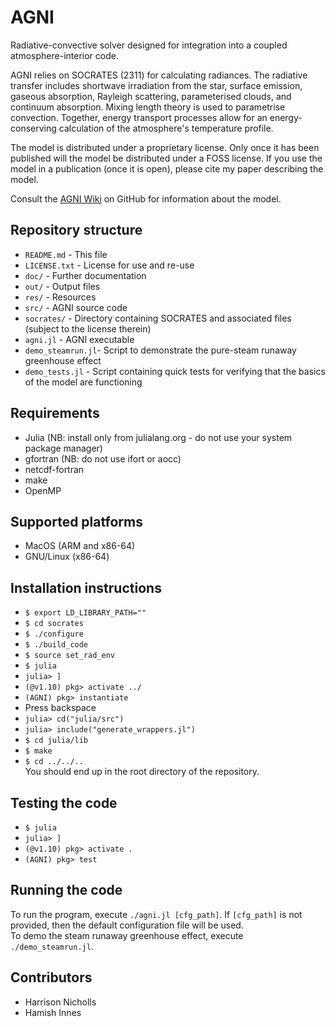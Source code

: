 # AGNI
Radiative-convective solver designed for integration into a coupled atmosphere-interior code.   

AGNI relies on SOCRATES (2311) for calculating radiances. The radiative transfer includes shortwave irradiation from the star, surface emission, gaseous absorption, Rayleigh scattering, parameterised clouds, and continuum absorption. Mixing length theory is used to parametrise convection. Together, energy transport processes allow for an energy-conserving calculation of the atmosphere's temperature profile.      

The model is distributed under a proprietary license. Only once it has been published will the model be distributed under a FOSS license. If you use the model in a publication (once it is open), please cite my paper describing the model.

Consult the [AGNI Wiki](https://github.com/nichollsh/AGNI/wiki) on GitHub for information about the model. 
    
## Repository structure 
* `README.md`       - This file
* `LICENSE.txt`     - License for use and re-use
* `doc/`            - Further documentation
* `out/`            - Output files
* `res/`            - Resources
* `src/`            - AGNI source code
* `socrates/`       - Directory containing SOCRATES and associated files (subject to the license therein)
* `agni.jl`         - AGNI executable
* `demo_steamrun.jl`- Script to demonstrate the pure-steam runaway greenhouse effect
* `demo_tests.jl`   - Script containing quick tests for verifying that the basics of the model are functioning


## Requirements
* Julia (NB: install only from julialang.org - do not use your system package manager)
* gfortran (NB: do not use ifort or aocc)
* netcdf-fortran
* make
* OpenMP

## Supported platforms
* MacOS (ARM and x86-64)
* GNU/Linux (x86-64)

## Installation instructions
- `$ export LD_LIBRARY_PATH=""`
- `$ cd socrates`
- `$ ./configure`
- `$ ./build_code`
- `$ source set_rad_env`
- `$ julia`
- `julia> ]`
-  `(@v1.10) pkg> activate ../`
-  `(AGNI) pkg> instantiate`
-  Press backspace
-  `julia> cd("julia/src")`
-  `julia> include("generate_wrappers.jl")`
-  `$ cd julia/lib`
-  `$ make`
-  `$ cd ../../..`   
You should end up in the root directory of the repository.    

## Testing the code 
- `$ julia`
- `julia> ]`
- `(@v1.10) pkg> activate .`
- `(AGNI) pkg> test`

## Running the code
To run the program, execute `./agni.jl [cfg_path]`. If `[cfg_path]` is not provided, then the default configuration file will be used.       
To demo the steam runaway greenhouse effect, execute `./demo_steamrun.jl`.     

## Contributors
* Harrison Nicholls
* Hamish Innes



